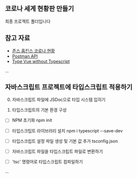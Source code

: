 ## 코로나 세계 현황판 만들기

최종 프로젝트 폴더입니다

## 참고 자료

- [존스 홉킨스 코로나 현황](https://www.arcgis.com/apps/opsdashboard/index.html#/bda7594740fd40299423467b48e9ecf6)
- [Postman API](https://documenter.getpostman.com/view/10808728/SzS8rjbc?version=latest#27454960-ea1c-4b91-a0b6-0468bb4e6712)
- [Type Vue without Typescript](https://blog.usejournal.com/type-vue-without-typescript-b2b49210f0b)

...
## 자바스크립트 프로젝트에 타입스크립트 적용하기

0. 자바스크립트 파일에 JSDoc으로 타입 시스템 입히기

1. 타입스크립트의 기본 환경 구성
  - [ ] NPM 초기화 npm init
  - [ ] 타입스크팁트 라이브러리 설치 npm i typescript --save-dev
  - [ ] 타입스크립트 설정 파일 생성 및 기본 값 추가 tsconfig.json
  - [ ] 자바스크립트 파일을 타입스크립트 파일로 변환하기
  - [ ] 'tsc' 명령어로 타입스크립트 컴파일하기
  

...